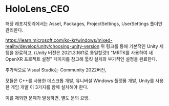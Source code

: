 # HoloLens_CEO

해당 레포지토리에서는 Asset, Packages, ProjectSettings, UserSettings 폴더만 관리한다.


https://learn.microsoft.com/ko-kr/windows/mixed-reality/develop/unity/choosing-unity-version
위 링크를 통해 기본적인 Unity 세팅을 완료하고, (Unity 버전은 2021.3.16f1로 통일할것!)
"MRTK를 사용하여 새 OpenXR 프로젝트 설정" 페이지를 참고해 툴킷 설치와 부가적인 설정을 완료한다.

추가적으로
Visual Studio는 Community 2022버전,

모듈은
  C++를 사용한 데스크톱 개발, 유니버셜 Windows 플랫폼 개발, Unity를 사용한 게임 개발 이 3가지를 함께 설치해야 한다.
  
이를 제외한 문제가 발생하면, 별도 문의 요망.
